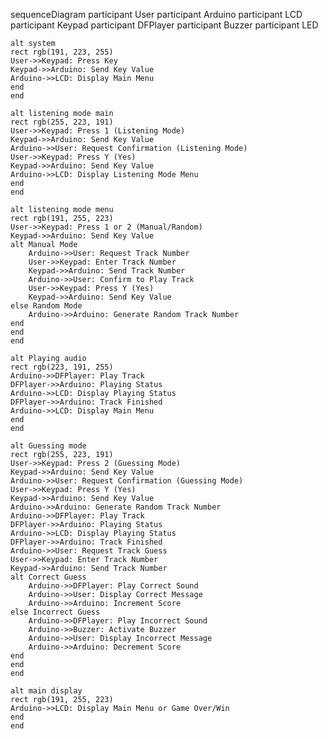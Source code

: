 sequenceDiagram
    participant User
    participant Arduino
    participant LCD
    participant Keypad
    participant DFPlayer
    participant Buzzer
    participant LED

    alt system
    rect rgb(191, 223, 255)
    User->>Keypad: Press Key
    Keypad->>Arduino: Send Key Value
    Arduino->>LCD: Display Main Menu
    end
    end

    alt listening mode main
    rect rgb(255, 223, 191)
    User->>Keypad: Press 1 (Listening Mode)
    Keypad->>Arduino: Send Key Value
    Arduino->>User: Request Confirmation (Listening Mode)
    User->>Keypad: Press Y (Yes)
    Keypad->>Arduino: Send Key Value
    Arduino->>LCD: Display Listening Mode Menu
    end
    end

    alt listening mode menu
    rect rgb(191, 255, 223)
    User->>Keypad: Press 1 or 2 (Manual/Random)
    Keypad->>Arduino: Send Key Value
    alt Manual Mode
        Arduino->>User: Request Track Number
        User->>Keypad: Enter Track Number
        Keypad->>Arduino: Send Track Number
        Arduino->>User: Confirm to Play Track
        User->>Keypad: Press Y (Yes)
        Keypad->>Arduino: Send Key Value
    else Random Mode
        Arduino->>Arduino: Generate Random Track Number
    end
    end
    end

    alt Playing audio
    rect rgb(223, 191, 255)
    Arduino->>DFPlayer: Play Track
    DFPlayer->>Arduino: Playing Status
    Arduino->>LCD: Display Playing Status
    DFPlayer->>Arduino: Track Finished
    Arduino->>LCD: Display Main Menu
    end
    end

    alt Guessing mode
    rect rgb(255, 223, 191)
    User->>Keypad: Press 2 (Guessing Mode)
    Keypad->>Arduino: Send Key Value
    Arduino->>User: Request Confirmation (Guessing Mode)
    User->>Keypad: Press Y (Yes)
    Keypad->>Arduino: Send Key Value
    Arduino->>Arduino: Generate Random Track Number
    Arduino->>DFPlayer: Play Track
    DFPlayer->>Arduino: Playing Status
    Arduino->>LCD: Display Playing Status
    DFPlayer->>Arduino: Track Finished
    Arduino->>User: Request Track Guess
    User->>Keypad: Enter Track Number
    Keypad->>Arduino: Send Track Number
    alt Correct Guess
        Arduino->>DFPlayer: Play Correct Sound
        Arduino->>User: Display Correct Message
        Arduino->>Arduino: Increment Score
    else Incorrect Guess
        Arduino->>DFPlayer: Play Incorrect Sound
        Arduino->>Buzzer: Activate Buzzer
        Arduino->>User: Display Incorrect Message
        Arduino->>Arduino: Decrement Score
    end
    end
    end

    alt main display
    rect rgb(191, 255, 223)
    Arduino->>LCD: Display Main Menu or Game Over/Win
    end
    end
